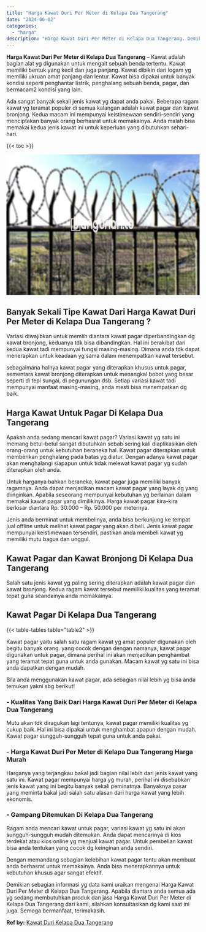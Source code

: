 ```yaml
---
title: "Harga Kawat Duri Per Meter di Kelapa Dua Tangerang"
date: "2024-06-02"
categories: 
  - "harga"
description: "Harga Kawat Duri Per Meter di Kelapa Dua Tangerang. Demikian sebagian informasi yg data kami uraikan mengenai Harga Kawat Duri Per Meter di Kelapa Dua Tanger..."
---
```


**Harga Kawat Duri Per Meter di Kelapa Dua Tangerang** – Kawat adalah bagian alat yg digunakan untuk mengait sebuah benda tertentu. Kawat memiliki bentuk yang kecil dan juga panjang. Kawat dibikin dari logam yg memiliki ukruan amat panjang dan lentur. Kawat bisa dipakai untuk banyak kondisi seperti penghantar listrik, penghalang sebuah benda, pagar, dan bermacam2 kondisi yang lain.

Ada sangat banyak sekali jenis kawat yg dapat anda pakai. Beberapa ragam kawat yg teramat populer di semua kalangan adalah kawat pagar dan kawat bronjong. Kedua macam ini mempunyai keistimewaan sendiri-sendiri yang menciptakan banyak orang berhasrat untuk memakainya. Anda malah bisa memakai kedua jenis kawat ini untuk keperluan yang dibutuhkan sehari-hari.

{{< toc >}}

![Harga Kawat Duri Per Meter di Kelapa Dua Tangerang](/images/jual-kawat-murah41.png)

## Banyak Sekali Tipe Kawat Dari Harga Kawat Duri Per Meter di Kelapa Dua Tangerang ?

Variasi diwajibkan untuk memlih diantara kawat pagar diperbandingkan dg kawat bronjong, keduanya tdk bisa dibandingkan. Hal ini berakibat dari kedua kawat tadi mempunyai fungsi masing-masing. Dimana anda tdk dapat menerapkan untuk keadaan yg sama dalam menempatkan kawat tersebut.

sebagaimana halnya kawat pagar yang diterapkan khusus untuk pagar, sementara kawat bronjong diterapkan untuk menangkal bobot yang besar seperti di tepi sungai, di pegunungan dsb. Setiap variasi kawat tadi mempunyai manfaat masing-masing, anda mesti bisa menempatkan dg baik.

## Harga Kawat Untuk Pagar Di Kelapa Dua Tangerang

Apakah anda sedang mencari kawat pagar? Variasi kawat yg satu ini memang betul-betul sangat dibutuhkan sebab sering kali diaplikasikan oleh orang-orang untuk kebutuhan beraneka hal. Kawat pagar diterapkan untuk memberikan penghalang pada batas yg diatur. Dengan adanya kawat pagar akan menghalangi siapapun untuk tidak melewat kawat pagar yg sudah diterapkan oleh anda.

Untuk harganya bahkan beraneka, kawat pagar juga memiliki banyak ragamnya. Anda dapat menjadikan macam kawat pagar yang layak dg yang diinginkan. Apabila seseorang mempunyai kebutuhan yg berlainan dalam memakai kawat pagar yang dimilikinya. Harga kawat pagar kira-kira berkisar diantara Rp. 30.000 – Rp. 50.000 per meternya.

Jenis anda berminat untuk membelinya, anda bisa berkunjung ke tempat jual offline untuk melihat kawat pagar yang akan dibeli. Jenis kawat pagar mempunyai keistimewaan tersendiri, pastikan anda membeli kawat yg memiliki mutu bagus dan unggul.

## Kawat Pagar dan Kawat Bronjong Di Kelapa Dua Tangerang

Salah satu jenis kawat yg paling sering diterapkan adalah kawat pagar dan kawat bronjong. Kedua ragam kawat tersebut memiliki kualitas yang teramat tepat guna seandainya anda memakainya.

## Kawat Pagar Di Kelapa Dua Tangerang

{{< table-tables table="table2" >}}

Kawat pagar yaitu salah satu ragam kawat yg amat populer digunakan oleh begitu banyak orang. yang cocok dengan dengan namanya, kawat pagar digunakan untuk pagar, dimana perihal ini akan menjadikan penghambat yang teramat tepat guna untuk anda gunakan. Macam kawat yg satu ini bisa anda dapatkan dengan mudah.

Bila anda menggunakan kawat pagar, ada sebagian nilai lebih yg bisa anda temukan yakni sbg berikut!

### \- Kualitas Yang Baik Dari Harga Kawat Duri Per Meter di Kelapa Dua Tangerang

Mutu akan tdk diragukan lagi tentunya, kawat pagar memiliki kualitas yg cukup baik. Hal ini bisa dipakai untuk menghambat apapun dengan mudah. Kawat pagar sungguh-sungguh tepat guna untuk anda pakai.

### \- Harga Kawat Duri Per Meter di Kelapa Dua Tangerang Harga Murah

Harganya yang terjangkau bakal jadi bagian nilai lebih dari jenis kawat yang satu ini. Kawat pagar mempunyai harga yg murah, perihal ini disebabkan jenis kawat yang ini begitu banyak sekali peminatnya. Banyaknya pasar yang meminta bakal jadi salah satu alasan dari harga kawat yang lebih ekonomis.

### \- Gampang Ditemukan Di Kelapa Dua Tangerang

Ragam anda mencari kawat untuk pagar, variasi kawat yg satu ini akan sungguh-sungguh mudah ditemukan. Anda dapat mencarinya di kios terdekat atau kios online yg menjual kawat pagar. Untuk pembelian kawat bisa anda tentukan yang cocok dg keinginan anda sendiri.

Dengan memandang sebagian kelebihan kawat pagar tentu akan membuat anda berhasrat untuk memakainya. Anda bisa menerapkannya untuk kebutuhan khusus agar sangat efektif.

Demikian sebagian informasi yg data kami uraikan mengenai Harga Kawat Duri Per Meter di Kelapa Dua Tangerang. Apabila diantara anda semua ada yg sedang membutuhkan produk dan jasa Harga Kawat Duri Per Meter di Kelapa Dua Tangerang dari kami, silahkan konsultasikan dg kami saat ini juga. Semoga bermanfaat, terimakasih.

**Ref by:** [Kawat Duri Kelapa Dua Tangerang](https://id.wikipedia.org/wiki/Kawat)
